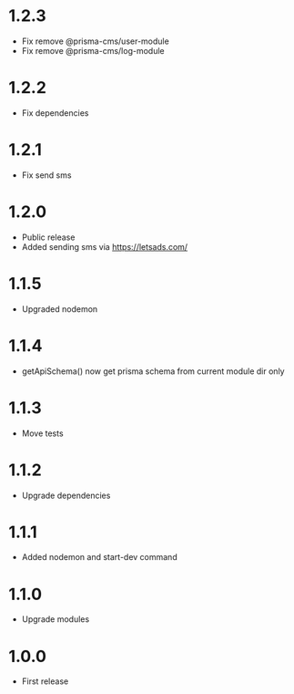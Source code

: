 1.2.3
===============================
- Fix remove  @prisma-cms/user-module
- Fix remove  @prisma-cms/log-module

1.2.2
===============================
- Fix dependencies

1.2.1
===============================
- Fix send sms

1.2.0
===============================
- Public release
- Added sending sms via https://letsads.com/

1.1.5
===============================
- Upgraded nodemon

1.1.4
===============================
- getApiSchema() now get prisma schema from current module dir only

1.1.3
===============================
- Move tests

1.1.2
===============================
- Upgrade dependencies

1.1.1
===============================
- Added nodemon and start-dev command

1.1.0
===============================
- Upgrade modules

1.0.0
===============================
- First release
